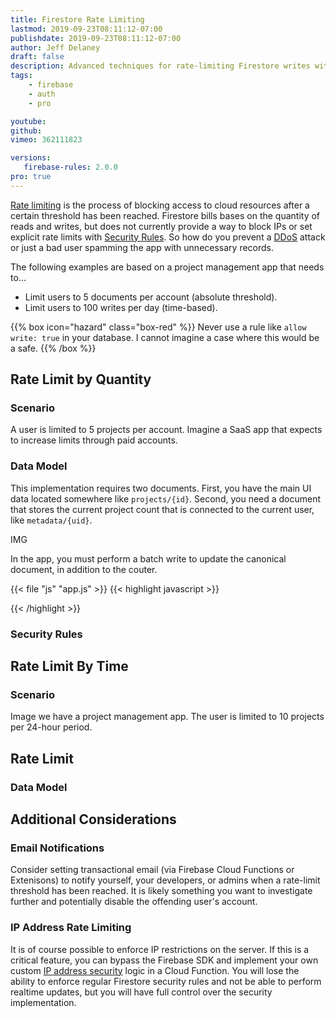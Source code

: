 ```yaml
---
title: Firestore Rate Limiting
lastmod: 2019-09-23T08:11:12-07:00
publishdate: 2019-09-23T08:11:12-07:00
author: Jeff Delaney
draft: false
description: Advanced techniques for rate-limiting Firestore writes without Cloud Functions. 
tags: 
    - firebase
    - auth
    - pro

youtube: 
github: 
vimeo: 362111823

versions:
   firebase-rules: 2.0.0
pro: true
---
```


[Rate limiting](https://github.com/firebase/firebase-js-sdk/issues/647) is the process of blocking access to cloud resources after a certain threshold has been reached. Firestore bills bases on the quantity of reads and writes, but does not currently provide a way to block IPs or set explicit rate limits with [Security Rules](https://fireship.io/snippets/firestore-rules-recipes/). So how do you prevent a [DDoS](https://www.cloudflare.com/learning/ddos/what-is-a-ddos-attack/) attack or just a bad user spamming the app with unnecessary records.

The following examples are based on a project management app that needs to...

- Limit users to 5 documents per account (absolute threshold). 
- Limit users to 100 writes per day (time-based). 

{{% box icon="hazard" class="box-red" %}}
Never use a rule like `allow write: true` in your database. I cannot imagine a case where this would be a safe. 
{{% /box %}}


## Rate Limit by Quantity

### Scenario

A user is limited to 5 projects per account. Imagine a SaaS app that expects to increase limits through paid accounts. 

### Data Model

This implementation requires two documents. First, you have the main UI data located somewhere like `projects/{id}`. Second, you need a document that stores the current project count that is connected to the current user, like `metadata/{uid}`.


IMG


In the app, you must perform a batch write to update the canonical document, in addition to the couter. 

{{< file "js" "app.js" >}}
{{< highlight javascript >}}

{{< /highlight >}}

### Security Rules

## Rate Limit By Time

### Scenario

Image we have a project management app. The user is limited to 10 projects per 24-hour period. 

## Rate Limit 

### Data Model

## Additional Considerations

### Email Notifications

Consider setting transactional email (via Firebase Cloud Functions or Extenisons) to notify yourself, your developers, or admins when a rate-limit threshold has been reached. It is likely something you want to investigate further and potentially disable the offending user's account. 

### IP Address Rate Limiting

It is of course possible to enforce IP restrictions on the server. If this is a critical feature, you can bypass the Firebase SDK and implement your own custom [IP address security](https://firebase.google.com/docs/auth/admin/manage-sessions#advanced_security_enforce_ip_address_restrictions) logic in a Cloud Function. You will lose the ability to enforce regular Firestore security rules and not be able to perform realtime updates, but you will have full control over the security implementation. 






